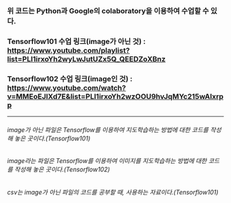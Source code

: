 ### 위 코드는 Python과 Google의 colaboratory을 이용하여 수업할 수 있다.
### Tensorflow101 수업 링크(image가 아닌 것) : https://www.youtube.com/playlist?list=PLl1irxoYh2wyLwJutUZx5Q_QEEDZoXBnz
### Tensorflow102 수업 링크(image인 것) : https://www.youtube.com/watch?v=MMEoEJIXd7E&list=PLl1irxoYh2wzOOU9hvJqMYc215wAlxrpp
-----------------------------------------------------------------------------------------------------------------------
###### image가 아닌 파일은 Tensorflow를 이용하여 지도학습하는 방법에 대한 코드를 작성해 놓은 곳이다.(Tensorflow101)
###### image라는 파일은 Tensorflow를 이용하여 이미지를 지도학습하는 방법에 대한 코드를 작성해 놓은 곳이다.(Tensorflow102)
###### csv는 image가 아닌 파일의 코드를 공부할 때, 사용하는 자료이다.(Tensorflow101)
